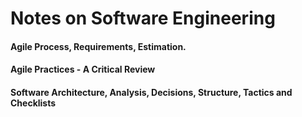 # Notes on Software Engineering

#### Agile Process, Requirements, Estimation.

#### Agile Practices - A Critical Review

#### Software Architecture, Analysis, Decisions, Structure, Tactics and Checklists

